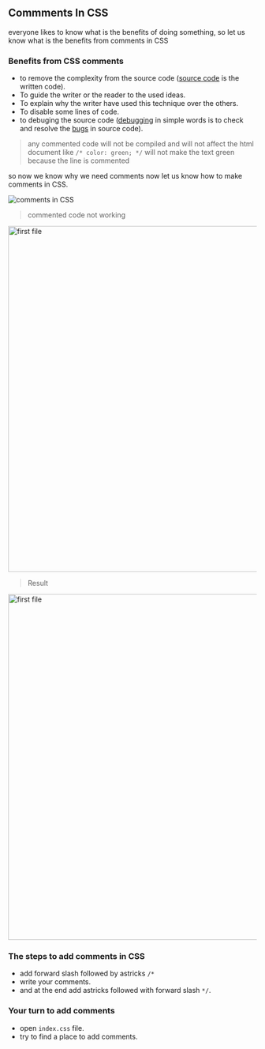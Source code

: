 
## Commments In CSS

everyone likes to know what is the benefits of doing something, so let us know what is the benefits from comments in CSS

### Benefits from CSS comments

- to remove the complexity from the source code ([source code](https://en.wikipedia.org/wiki/Source_Code) is the written code).
- To guide the writer or the reader to the used ideas.
- To explain why the writer have used this technique over the others.
- To disable some lines of code.
- to debuging the source code ([debugging](https://en.wikipedia.org/wiki/Debugging) in simple words is to check and resolve the [bugs](https://en.wikipedia.org/wiki/Bug) in source code).

> any commented code will not be compiled and will not affect the html document like `/* color: green; */` will not make the text green because the line is commented

so now we know why we need comments now let us know how to make comments in CSS.

![comments in CSS](https://media.giphy.com/media/iHycW4GwQtRkUSiOMJ/giphy.gif)

> commented code not working
<img src="https://i.imgur.com/D5ginxP.png" alt="first file" width="700" />

> Result 
<img src="https://i.imgur.com/pzuAnQM.png" alt="first file" width="700" />

### The steps to add comments in CSS

- add forward slash followed by astricks `/*`
- write your comments.
- and at the end add astricks followed with forward slash `*/`.

### Your turn to add comments

- open `index.css` file.
- try to find a place to add comments.